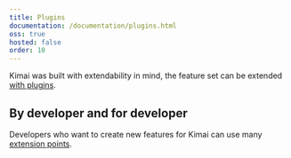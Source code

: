 ```yaml
---
title: Plugins
documentation: /documentation/plugins.html
oss: true
hosted: false
order: 10
---
```


Kimai was built with extendability in mind, the feature set can be extended <a href="{% link _documentation/plugins.md %}">with plugins</a>.

## By developer and for developer
 
Developers who want to create new features for Kimai can use many <a href="{% link _documentation/developers.md %}">extension points</a>.
